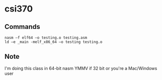# csi370

## Commands
```
nasm –f elf64 –o testing.o testing.asm
ld –e _main -melf_x86_64 –o testing testing.o
```

## Note
I'm doing this class in 64-bit nasm
YMMV if 32 bit or you're a Mac/Windows user